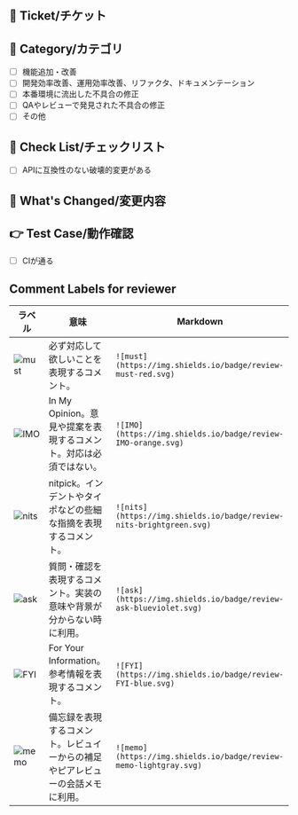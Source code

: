 ## :ticket: Ticket/チケット
<!-- PRの根拠となるチケットのリンクを記述する。 -->

## :bookmark: Category/カテゴリ
<!-- PRのカテゴリを一つ選択する。 -->
- [ ] 機能追加・改善
- [ ] 開発効率改善、運用効率改善、リファクタ、ドキュメンテーション
- [ ] 本番環境に流出した不具合の修正
- [ ] QAやレビューで発見された不具合の修正
- [ ] その他

## :cop: Check List/チェックリスト
<!-- PRのレビューでチェックすべき観点のリスト -->
- [ ] APIに互換性のない破壊的変更がある

## :memo: What's Changed/変更内容
<!-- 変更内容を記述する。 -->

## :point_right: Test Case/動作確認
<!-- 実装した機能の再現方法を記述し、開発者・レビュワー共に確認する。  -->
- [ ] CIが通る

## Comment Labels for reviewer
| ラベル                                                            | 意味                                                                           | Markdown                                                            |
| ----------------------------------------------------------------- | ------------------------------------------------------------------------------ | ------------------------------------------------------------------- |
| ![must](https://img.shields.io/badge/review-must-red.svg)         | 必ず対応して欲しいことを表現するコメント。                                     | `![must](https://img.shields.io/badge/review-must-red.svg)`         |
| ![IMO](https://img.shields.io/badge/review-IMO-orange.svg)        | In My Opinion。意見や提案を表現するコメント。対応は必須ではない。              | `![IMO](https://img.shields.io/badge/review-IMO-orange.svg)`        |
| ![nits](https://img.shields.io/badge/review-nits-brightgreen.svg) | nitpick。インデントやタイポなどの些細な指摘を表現するコメント。                | `![nits](https://img.shields.io/badge/review-nits-brightgreen.svg)` |
| ![ask](https://img.shields.io/badge/review-ask-blueviolet.svg)    | 質問・確認を表現するコメント。実装の意味や背景が分からない時に利用。           | `![ask](https://img.shields.io/badge/review-ask-blueviolet.svg)`    |
| ![FYI](https://img.shields.io/badge/review-FYI-blue.svg)          | For Your Information。参考情報を表現するコメント。                             | `![FYI](https://img.shields.io/badge/review-FYI-blue.svg)`           |
| ![memo](https://img.shields.io/badge/review-memo-lightgray.svg)   | 備忘録を表現するコメント。レビュイーからの補足やピアレビューの会話メモに利用。 | `![memo](https://img.shields.io/badge/review-memo-lightgray.svg)`    |
